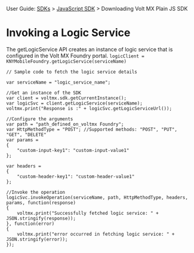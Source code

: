 
User Guide: [SDKs](../Foundry_SDKs.md) > [JavaScript SDK](Installing_JS_SDK.md) > Downloading Volt MX Plain JS SDK

# Invoking a Logic Service

The getLogicService API creates an instance of logic service that is configured in the Volt MX Foundry portal. `logicClient = KNYMobileFoundry.getLogicService(serviceName)`

```
// Sample code to fetch the logic service details

var serviceName = "logic_service_name";

//Get an instance of the SDK
var client = voltmx.sdk.getCurrentInstance();
var logicSvc = client.getLogicService(serviceName);
voltmx.print("Response is :" + logicSvc.getLogicServiceUrl());

//Configure the arguments
var path = "path_defined_on_voltmx Foundry";  
var HttpMethodType = "POST"; //Supported methods: "POST", "PUT", "GET", "DELETE"
var params =
{
	"custom-input-key1": "custom-input-value1"
};

var headers =
{
	"custom-header-key1": "custom-header-value1"
};

//Invoke the operation
logicSvc.invokeOperation(serviceName, path, HttpMethodType, headers, params, function(response)
{
	voltmx.print("Successfully fetched logic service: " + JSON.stringify(response));
}, function(error)
{
	voltmx.print("error occurred in fetching logic service: " + JSON.stringify(error));
});

```
